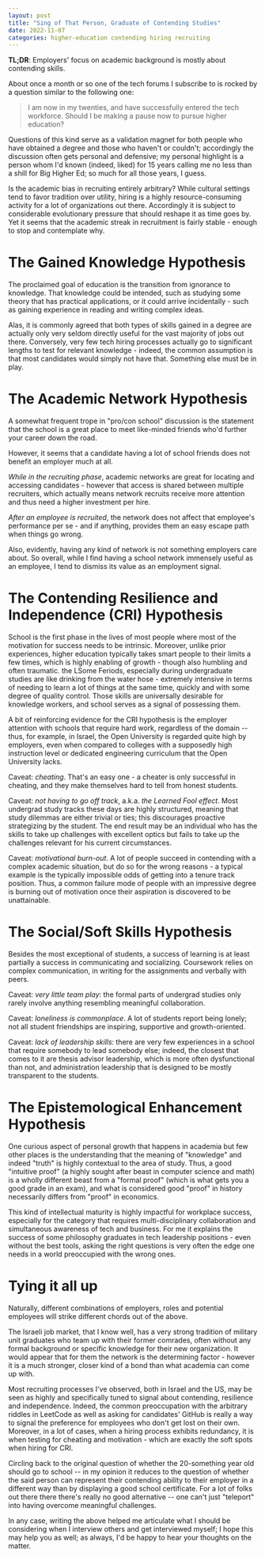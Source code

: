 ```yaml
---
layout: post
title: "Sing of That Person, Graduate of Contending Studies"
date: 2022-11-07
categories: higher-education contending hiring recruiting 
---
```

**TL;DR**: Employers' focus on academic background is mostly about contending skills. 

About once a month or so one of the tech forums I subscribe to is rocked by a question similar to the following one:
> I am now in my twenties, and have successfully entered the tech workforce. Should I be making a pause now to pursue higher education?

Questions of this kind serve as a validation magnet for both people who have obtained a degree and those who haven't or couldn't; accordingly the discussion often gets personal and defensive; my personal highlight is a person whom I'd known (indeed, liked) for 15 years calling me no less than a shill for Big Higher Ed; so much for all those years, I guess. 

Is the academic bias in recruiting entirely arbitrary? While cultural settings tend to favor tradition over utility, hiring is a highly resource-consuming activity for a lot of organizations out there. Accordingly it is subject to considerable evolutionary pressure that should reshape it as time goes by. Yet it seems that the academic streak in recruitment is fairly stable - enough to stop and contemplate why.

# The Gained Knowledge Hypothesis
The proclaimed goal of education is the transition from ignorance to knowledge. That knowledge could be intended, such as studying some theory that has practical applications, or it could arrive incidentally - such as gaining experience in reading and writing complex ideas. 

Alas, it is commonly agreed that both types of skills gained in a degree are actually only very seldom directly useful for the vast majority of jobs out there. Conversely, very few tech hiring processes actually go to significant lengths to test for relevant knowledge - indeed, the common assumption is that most candidates would simply not have that. Something else must be in play.

# The Academic Network Hypothesis
A somewhat frequent trope in "pro/con school" discussion is the statement that the school is a great place to meet like-minded friends who'd further your career down the road. 

However, it seems that a candidate having a lot of school friends does not benefit an employer much at all.

*While in the recruiting phase*, academic networks are great for locating and accessing candidates - however that access is shared between multiple recruiters, which actually means network recruits receive more attention and thus need a higher investment per hire.

*After an employee is recruited*, the network does not affect that employee's performance per se - and if anything, provides them an easy escape path when things go wrong.

Also, evidently, having any kind of network is not something employers care about. So overall, while I find having a school network immensely useful as an employee, I tend to dismiss its value as an employment signal.

# The Contending Resilience and Independence (CRI) Hypothesis
School is the first phase in the lives of most people where most of the motivation for success needs to be intrinsic. Moreover, unlike prior experiences, higher education typically takes smart people to their limits a few times, which is highly enabling of growth - though also humbling and often traumatic.
the LSome Feriods, especially during undergraduate studies are like drinking from the water hose - extremely intensive in terms of needing to learn a lot of things at the same time, quickly and with some degree of quality control. Those skills are universally desirable for knowledge workers, and school serves as a signal of possessing them.

A bit of reinforcing evidence for the CRI hypothesis is the employer attention with schools that require hard work, regardless of the domain -- thus, for example, in Israel, the Open University is regarded quite high by employers, even when compared to colleges with a supposedly high instruction level or dedicated engineering curriculum that the Open University lacks.

Caveat: *cheating*. That's an easy one - a cheater is only successful in cheating, and they make themselves hard to tell from honest students.

Caveat: *not having to go off track*, a.k.a. *the Learned Fool effect*. Most undergrad study tracks these days are highly structured, meaning that study dilemmas are either trivial or ties; this discourages proactive strategizing by the student. The end result may be an individual who has the skills to take up challenges with excellent optics but fails to take up the challenges relevant for his current circumstances.

Caveat: *motivational burn-out*. A lot of people succeed in contending with a complex academic situation, but do so for the wrong reasons - a typical example is the typically impossible odds of getting into a tenure track position. Thus, a common failure mode of people with an impressive degree is burning out of motivation once their aspiration is discovered to be unattainable.

# The Social/Soft Skills Hypothesis
Besides the most exceptional of students, a success of learning is at least partially a success in communicating and socializing. Coursework relies on complex communication, in writing for the assignments and verbally with peers.

Caveat: *very little team play*: the formal parts of undergrad studies only rarely involve anything resembling meaningful collaboration. 

Caveat: *loneliness is commonplace*. A lot of students report being lonely; not all student friendships are inspiring, supportive and growth-oriented.

Caveat: *lack of leadership skills*: there are very few experiences in a school that require somebody to lead somebody else; indeed, the closest that comes to it are thesis advisor leadership, which is more often dysfunctional than not, and administration leadership that is designed to be mostly transparent to the students.

# The Epistemological Enhancement Hypothesis
One curious aspect of personal growth that happens in academia but few other places is the understanding that the meaning of "knowledge" and indeed "truth" is highly contextual to the area of study. Thus, a good "intuitive proof" (a highly sought after beast in computer science and math) is a wholly different beast from a "formal proof" (which is what gets you a good grade in an exam), and what is considered good "proof" in history necessarily differs from "proof" in economics. 

This kind of intellectual maturity is highly impactful for workplace success, especially for the category that requires multi-disciplinary collaboration and simultaneous awareness of tech and business. For me it explains the success of some philosophy graduates in tech leadership positions - even without the best tools, asking the right questions is very often the edge one needs in a world preoccupied with the wrong ones.

# Tying it all up
Naturally, different combinations of employers, roles and potential employees will strike different chords out of the above.

The Israeli job market, that I know well, has a very strong tradition of military unit graduates who team up with their former comrades, often without any formal background or specific knowledge for their new organization. It would appear that for them the network is the determining factor - however it is a much stronger, closer kind of a bond than what academia can come up with.

Most recruiting processes I've observed, both in Israel and the US, may be seen as highly and specifically tuned to signal about contending, resilience and independence. Indeed, the common preoccupation with the arbitrary riddles in LeetCode as well as asking for candidates' GitHub is really a way to signal the preference for employees who don't get lost on their own. Moreover, in a lot of cases, when a hiring process exhibits redundancy, it is when testing for cheating and motivation - which are exactly the soft spots when hiring for CRI.

Circling back to the original question of whether the 20-something year old should go to school -- in my opinion it reduces to the question of whether the said person can represent their contending ability to their employer in a different way than by displaying a good school certificate. For a lot of folks out there there there's really no good alternative -- one can't just "teleport" into having overcome meaningful challenges. 

In any case, writing the above helped me articulate what I should be considering when I interview others and get interviewed myself; I hope this may help you as well; as always, I'd be happy to hear your thoughts on the matter. 
